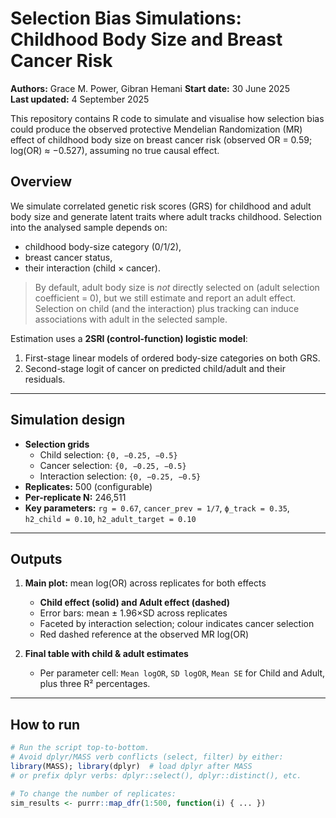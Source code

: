 # Selection Bias Simulations: Childhood Body Size and Breast Cancer Risk

**Authors:** Grace M. Power, Gibran Hemani
**Start date:** 30 June 2025  
**Last updated:** 4 September 2025

This repository contains R code to simulate and visualise how selection bias could produce the observed protective Mendelian Randomization (MR) effect of childhood body size on breast cancer risk (observed OR = 0.59; log(OR) ≈ −0.527), assuming no true causal effect.

## Overview

We simulate correlated genetic risk scores (GRS) for childhood and adult body size and generate latent traits where adult tracks childhood. Selection into the analysed sample depends on:

- childhood body-size category (0/1/2),
- breast cancer status,
- their interaction (child × cancer).

> By default, adult body size is *not* directly selected on (adult selection coefficient = 0), but we still estimate and report an adult effect. Selection on child (and the interaction) plus tracking can induce associations with adult in the selected sample.

Estimation uses a **2SRI (control-function) logistic model**:
1) First-stage linear models of ordered body-size categories on both GRS.  
2) Second-stage logit of cancer on predicted child/adult and their residuals.

---

## Simulation design

- **Selection grids**
  - Child selection: `{0, −0.25, −0.5}`
  - Cancer selection: `{0, −0.25, −0.5}`
  - Interaction selection: `{0, −0.25, −0.5}`
- **Replicates:** 500 (configurable)
- **Per-replicate N:** 246,511
- **Key parameters:** `rg = 0.67`, `cancer_prev = 1/7`, `ϕ_track = 0.35`, `h2_child = 0.10`, `h2_adult_target = 0.10`

---

## Outputs

1. **Main plot:** mean log(OR) across replicates for both effects  
   - **Child effect (solid) and Adult effect (dashed)**  
   - Error bars: mean ± 1.96×SD across replicates  
   - Faceted by interaction selection; colour indicates cancer selection  
   - Red dashed reference at the observed MR log(OR)

3. **Final table with child & adult estimates**  
   - Per parameter cell: `Mean logOR`, `SD logOR`, `Mean SE` for Child and Adult, plus three R² percentages.

---

## How to run

```r
# Run the script top-to-bottom.
# Avoid dplyr/MASS verb conflicts (select, filter) by either:
library(MASS); library(dplyr)  # load dplyr after MASS
# or prefix dplyr verbs: dplyr::select(), dplyr::distinct(), etc.

# To change the number of replicates:
sim_results <- purrr::map_dfr(1:500, function(i) { ... })

